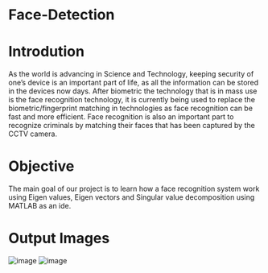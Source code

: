 # Face-Detection
# Introdution
As the world is advancing in Science and Technology, keeping security of one’s device is an important part of life, as all the information can be stored in the devices now days. After biometric the technology that is in mass use is the face recognition technology, it is currently being used to replace the biometric/fingerprint matching in technologies as face recognition can be fast and more efficient. Face recognition is also an important part to recognize criminals by matching their faces that has been captured by the CCTV camera.
# Objective
The main goal of our project is to learn how a face recognition system work using Eigen values, Eigen vectors and Singular value decomposition using MATLAB as an ide. 
# Output Images
![image](https://user-images.githubusercontent.com/77490589/193574869-caae2c57-91c1-4849-ba1a-92bab9633961.png)
![image](https://user-images.githubusercontent.com/77490589/193574916-2ea8bb6a-240f-4327-b40a-96b638ac05f4.png)
